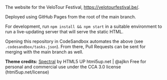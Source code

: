 The website for the VeloTour Festival, https://velotourfestival.be/.

Deployed using GitHub Pages from the root of the main branch.

For development, run `npm install && npm start` in a suitable environment to run
a live-updating server that will serve the static HTML.

Opening this repository in CodeSandbox automates the above (see
`.codesandbox/tasks.json`). From there, Pull Requests can be sent for merging
with the main branch as well.

**Theme credits:** [Spectral](https://html5up.net/spectral) by HTML5 UP
html5up.net | @ajlkn Free for personal and commercial use under the CCA 3.0
license (html5up.net/license)
